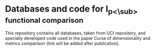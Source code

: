 # Databases and code for l<sub>p<\sub> functional comparison
This repository contains all databases, taken from UCI repository, and specially developed code used in the paper Curse of dimensionality and metrics comparison (link will be added after publication).
  
  
  
  
